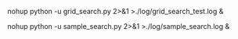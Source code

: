 nohup python -u grid_search.py 2>&1 >./log/grid_search_test.log &

nohup python -u sample_search.py 2>&1 >./log/sample_search.log &